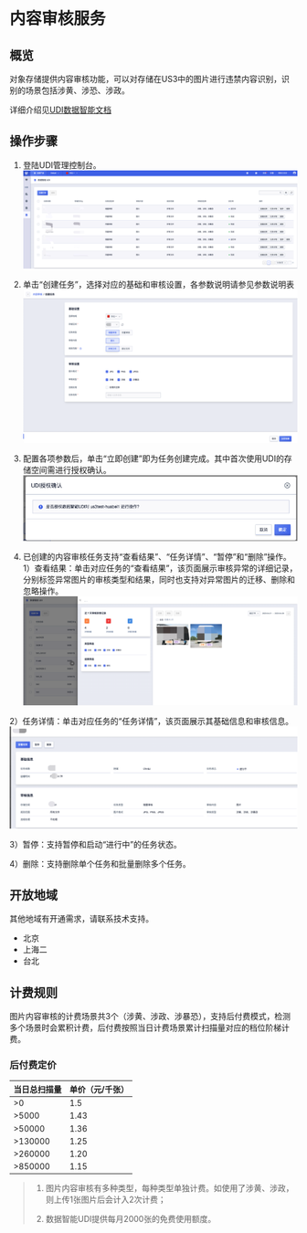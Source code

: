 # 内容审核服务

## 概览

对象存储提供内容审核功能，可以对存储在US3中的图片进行违禁内容识别，识别的场景包括涉黄、涉恐、涉政。

详细介绍见[UDI数据智能文档](https://docs.ucloud.cn/udi/introduction/functions)

## 操作步骤

1. 登陆UDI管理控制台。
![image](/images/udi控制台首页.png)

2. 单击“创建任务”，选择对应的基础和审核设置，各参数说明请参见参数说明表
![image](/images/udi创建任务.png)

3. 配置各项参数后，单击“立即创建”即为任务创建完成。其中首次使用UDI的存储空间需进行授权确认。
![image](/images/udi授权确认页.png)

4. 已创建的内容审核任务支持“查看结果”、“任务详情”、“暂停”和“删除”操作。
  1）查看结果：单击对应任务的“查看结果”，该页面展示审核异常的详细记录，分别标签异常图片的审核类型和结果，同时也支持对异常图片的迁移、删除和忽略操作。
  ![image](/images/udi查看结果.png)
  
  2）任务详情：单击对应任务的“任务详情”，该页面展示其基础信息和审核信息。
  ![image](/images/udi任务详情.png)
  
  3）暂停：支持暂停和启动“进行中”的任务状态。
  
  4）删除：支持删除单个任务和批量删除多个任务。
  
  
## 开放地域
其他地域有开通需求，请联系技术支持。
- 北京
- 上海二
- 台北


## 计费规则
图片内容审核的计费场景共3个（涉黄、涉政、涉暴恐），支持后付费模式，检测多个场景时会累积计费，后付费按照当日计费场景累计扫描量对应的档位阶梯计费。

### 后付费定价

| 当日总扫描量 | 单价（元/千张） |
| :----------- | :-------------- |
| >0           | 1.5             |
| >5000        | 1.43            |
| >50000       | 1.36            |
| >130000      | 1.25            |
| >260000      | 1.20            |
| >850000      | 1.15            |


> 1. 图片内容审核有多种类型，每种类型单独计费。如使用了涉黄、涉政，则上传1张图片后会计入2次计费；
>
> 2. 数据智能UDI提供每月2000张的免费使用额度。

